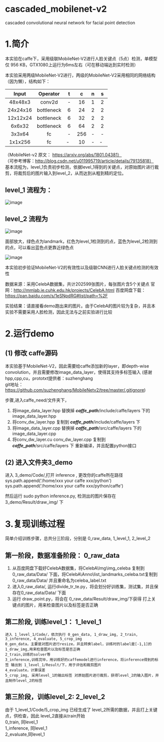 # cascaded_mobilenet-v2
cascaded convolutional neural network for facial point detection

# 1.简介
本实验在caffe下，采用级联MobileNet-V2进行人脸关键点（5点）检测，单模型仅 956 KB，GTX1080上运行为6ms左右（可在移动端达到实时检测）

本实验采用两级MobileNet-V2进行，两级的MobileNet-V2采用相同的网络结构（因为懒），结构如下：

| Input     |    Operator    | t  |c      |    n | s  |
| :--------:| :--------:| :--: |:--------:| :--------:| :--: |
| 48x48x3  | conv2d |  -   | 16  | 1 |  2   |
| 24x24x16  | bottleneck |  6   | 24  | 2 |  2   |
| 12x12x24  | bottleneck |  6   | 32  | 2 |  2   |
| 6x6x32 | bottleneck |  6   | 64  | 2 |  2   |
| 3x3x64  | fc |  -   | 256  | - |  -   |
| 1x1x256  | fc |  -   | 10  | - |  -   |

（MobileNet-v2 原文： https://arxiv.org/abs/1801.04381）<br/>
（可参考博客：http://blog.csdn.net/u011995719/article/details/79135818）<br/>
基本流程为，level_1负责初步检测，依据level_1得到的关键点，对原始图片进行裁剪，将裁剪后的图片输入到level_2，从而达到从粗到精的定位。<br/>
## level_1 流程为：
![image](https://github.com/tensor-yu/cascaded_mobilenet-v2/blob/master/readme_img/l1.PNG)

## level_2 流程为
![image](https://github.com/tensor-yu/cascaded_mobilenet-v2/blob/master/readme_img/l2.PNG)

 面部放大，绿色点为landmark，红色为level_1检测到的点，蓝色为level_2检测到的点，可以看出蓝色点更靠近绿色点

![image](https://github.com/tensor-yu/cascaded_mobilenet-v2/blob/master/readme_img/ccnntexie.PNG)



本实验初步验证MobileNet-V2的有效性以及级联CNN进行人脸关键点检测的有效性

数据来源：采用CelebA数据集，共计202599张图片，每张图片含5个关键点
官网：http://mmlab.ie.cuhk.edu.hk/projects/CelebA.html
百度网盘下载：https://pan.baidu.com/s/1eSNpdRG#list/path=%2F

实验结果：请直接看demo跑出来的图片。由于CelebA的图片较为复杂，并且本实验不需要采用人脸检测，因此无法与之前实验进行比较

# 2.运行demo

## (1) 修改 caffe源码
本实验基于MobileNet-V2，因此需要给caffe添加新的layer，即depth-wise convolution，并且需要修改image_data_layer，使得其支持多标签输入
(感谢 hpp,cpp,cu，prototxt提供者：suzhenghang <br/> git地址：https://github.com/suzhenghang/MobileNetv2/tree/master/.gitignore)

步骤,进入caffe_need/文件夹下，

1. 将image_data_layer.hpp 替换掉 ***caffe_path***/include/caffe/layers 下的 image_data_layer.hpp
2. 将conv_dw_layer.hpp    复制到 ***caffe_path***/include/caffe/layers 下
3. 将image_data_layer.cpp 替换掉 ***caffe_path***/src/caffe/layers 下的image_data_layer.cpp
4. 将conv_dw_layer.cu
	 conv_dw_layer.cpp    复制到 ***caffe_path***/src/caffe/layers 下
重新编译，并且配置python接口


## (2) 进入文件夹3_demo
进入 3_demo/Code/,打开 inference , 更改你的caffe所在路径
	sys.path.append('/home/xxx your caffe xxx/python')
	sys.path.append('/home/xxx your caffe xxx/python/caffe')

然后运行  sudo python inference.py, 检测出的图片保存在 3_demo/Result/draw_img/ 下

# 3.复现训练过程
简单介绍训练步骤，总共分三阶段，分别是 0_raw_data, 1_level_1, 2_level_2 

## 第一阶段，数据准备阶段： 0_raw_data 
1. 从百度网盘下载好CelebA数据集，将CelebA\Img\img_celeba 复制到 0_raw_data/Data/ 下面，将CelebA\Anno\list_landmarks_celeba.txt复制到  0_raw_data/Data/ 并且重命名为celeba_label.txt
2. 进入0_raw_data/, 运行divide_tr_te.py，将会划分好训练集，测试集，并且保存在0_raw_data/Data/ 下面 
3. 运行 draw_point.py，将会在 0_raw_data/Result/draw_img/下获得 打上关键点的图片，用来检查图片以及标签是否正确


## 第二阶段, 训练level_1： 1_level_1 

	进入 1_level_1/Code/，依次执行 0_gen_data, 1_draw_img, 2_train, 3_inference, 4_evaluate, 5_crop_img
	0_gen_data，主要是对图片进行resize，并且转换label，训练时的label是[-1,1]的
	1_draw_img,用来检查图片以及标签是否正确
	2_train,训练的solver等 
	3_inference,训练完毕，用训练好的caffemodel进行inference，将inference得到的标签 输出到 1_level_1/Result/下，用于评估和裁剪图片
	4_evaluate，计算误差
	5_crop_img, 采用level_1的输出标签 对原始图片进行裁剪，获得level_2的输入图片，并且制作level_2的标签


## 第三阶段，训练level_2: 2_level_2
由于 1_level_1/Code/5_crop_img 已经生成了 level_2所需的数据，并且打上关键点，供检查，因此 level_2直接从train开始<br/>
0_train, 同level_1<br/>
1_inference, 同level_1<br/>
2_evaluate,同level_1<br/>








